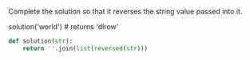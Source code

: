 Complete the solution so that it reverses the string value passed into it.

solution('world') # returns 'dlrow'
```python
def solution(str):
    return ''.join(list(reversed(str)))
```
